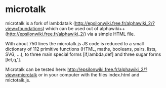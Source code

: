 # microtalk
microtalk is a fork of lambdatalk (http://epsilonwiki.free.fr/alphawiki_2/?view=foundations) which can be used out of alphawiki++ (http://epsilonwiki.free.fr/alphawiki_2/) via a simple HTML file. 

With about 750 lines the microtalk.js JS code is reduced to a small dictionary of 112 primitive functions (HTML, maths, booleans, pairs, lists, SVG, ...), to three main special forms [if,lambda,def] and three sugar forms [let,q,'].

Microtalk can be tested here: http://epsilonwiki.free.fr/alphawiki_2/?view=microtalk or in your computer with the files index.html and mictotalk.js.
